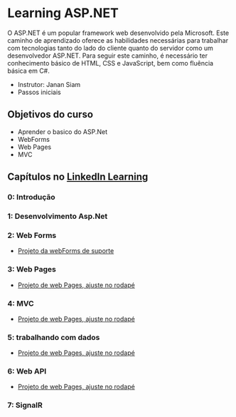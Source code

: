 # Learning ASP.NET

O ASP.NET é um popular framework web desenvolvido pela Microsoft. Este caminho de aprendizado oferece as habilidades necessárias para trabalhar com tecnologias tanto do lado do cliente quanto do servidor como um desenvolvedor ASP.NET. Para seguir este caminho, é necessário ter conhecimento básico de HTML, CSS e JavaScript, bem como fluência básica em C#.

- Instrutor: Janan Siam
- Passos iniciais

## Objetivos do curso

- Aprender o basico do ASP.Net
- WebForms
- Web Pages
- MVC

## Capítulos no [LinkedIn Learning](https://www.linkedin.com/learning/learning-asp-dot-net-2/introducing-the-asp-dot-net-framework?contextUrn=urn%3Ali%3AlyndaLearningPath%3A5c914ee3498ec00e71a387d4&resume=false)

### 0: Introdução


### 1: Desenvolvimento Asp.Net  

### 2: Web Forms
- [Projeto da webForms de suporte](Chp%202\Web%20Forms\README.md)
### 3: Web Pages
- [Projeto de web Pages, ajuste no rodapé](Chp%203\README.md)
### 4: MVC
- [Projeto de web Pages, ajuste no rodapé](Chp%204\README.md)
### 5: trabalhando com dados
- [Projeto de web Pages, ajuste no rodapé](Chp%205\README.md)
### 6: Web API
- [Projeto de web Pages, ajuste no rodapé](Chp%206\README.md)
### 7: SignalR


